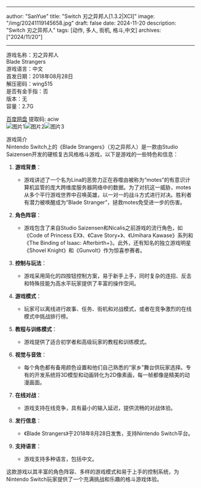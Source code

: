 
---
author: "SanYue"
title: "Switch 刃之异邦人[1.3.2|XCI]"
image: "/img/20241119145658.jpg"
draft: false
date: 2024-11-20
description: "Switch 刃之异邦人"
tags: [动作, 多人, 街机, 格斗,中文]
archives: ["2024/11/20"]

---

游戏名称：刃之异邦人   
Blade Strangers    
游戏语言：中文  
首发日期：2018年08月28日  
解压密码：wing515  
是否有金手指：否  
版本：无   
容量：2.7G

[百度网盘](https://pan.baidu.com/s/15U5_vuvFWu5fMYg1DUpY5w) 提取码: aciw  
![图片1](/img/dda159.jpg)![图片2](/img/adee34.jpg)![图片3](/img/8d3400.jpg)  

游戏简介  
Nintendo Switch上的《Blade Strangers》（刃之异邦人）是一款由Studio Saizensen开发的硬核复古风格格斗游戏，以下是游戏的一些特色和信息：

1. **游戏背景**：
   - 游戏讲述了一个名为Lina的恶势力正在吞噬由被称为“motes”的有意识计算机监管的庞大跨维度服务器网络中的数据。为了对抗这一威胁，motes从多个平行游戏世界中召唤英雄，以一对一的战斗方式进行对决。胜利者有潜力被唤醒成为“Blade Stranger”，拯救motes免受进一步的伤害。

2. **角色阵容**：
   - 游戏包含了来自Studio Saizensen和Nicalis之前游戏的流行角色，如《Code of Princess EX》、《Cave Story+》、《Umihara Kawase》系列和《The Binding of Isaac: Afterbirth+》。此外，还有知名的独立游戏明星《Shovel Knight》和《Gunvolt》作为惊喜参赛者。

3. **控制与玩法**：
   - 游戏采用简化的四按钮控制方案，易于新手上手，同时复杂的连招、反击和特殊技能为高水平玩家提供了丰富的操作空间。

4. **游戏模式**：
   - 玩家可以离线进行故事、任务、街机和对战模式，或者在竞争激烈的在线模式中挑战排行榜。

5. **教程与训练模式**：
   - 游戏提供了适合初学者和高级玩家的教程和训练模式。

6. **视觉与音效**：
   - 每个角色都有备用颜色设置和他们自己熟悉的“家乡”舞台供玩家选择。专有的开发系统将3D模型和动画转化为2D像素画，每一帧都像是精美的动漫画面。

7. **在线对战**：
   - 游戏支持在线竞争，具有最小的输入延迟，提供流畅的对战体验。

8. **发行信息**：
   - 《Blade Strangers》于2018年8月28日发售，支持Nintendo Switch平台。

9. **支持语言**：
   - 游戏支持多种语言，包括中文。

这款游戏以其丰富的角色阵容、多样的游戏模式和易于上手的控制系统，为Nintendo Switch玩家提供了一个充满挑战和乐趣的格斗游戏体验。

